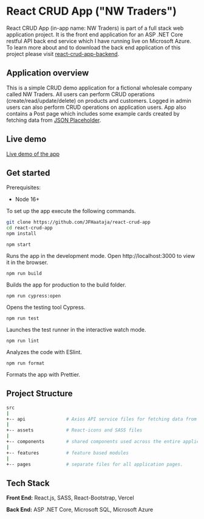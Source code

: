 # React CRUD App ("NW Traders")

React CRUD App (in-app name: NW Traders) is part of a full stack web application project. It is the front end application for an ASP .NET Core restful API back end service which I have running live on Microsoft Azure. To learn more about and to download the back end application of this project please visit [react-crud-app-backend](https://linkhere.com/).

## Application overview

This is a simple CRUD demo application for a fictional wholesale company called NW Traders. All users can perform CRUD operations (create/read/update/delete) on products and customers. Logged in admin users can also perform CRUD operations on application users. App also contains a Post page which includes some example cards created by fetching data from [JSON Placeholder](https://jsonplaceholder.typicode.com/).

## Live demo

[Live demo of the app](https://putlinkhere.com/)

## Get started

Prerequisites:

-   Node 16+

To set up the app execute the following commands.

```bash
git clone https://github.com/JFHaataja/react-crud-app
cd react-crud-app
npm install
```

`npm start`

Runs the app in the development mode.
Open http://localhost:3000 to view it in the browser.

`npm run build`

Builds the app for production to the build folder.

`npm run cypress:open`

Opens the testing tool Cypress.

`npm run test`

Launches the test runner in the interactive watch mode.

`npm run lint`

Analyzes the code with ESlint.

`npm run format`

Formats the app with Prettier.

## Project Structure

```bash
src
|
+-- api               # Axios API service files for fetching data from the REST API
|
+-- assets            # React-icons and SASS files
|
+-- components        # shared components used across the entire application
|
+-- features          # feature based modules
|
+-- pages             # separate files for all application pages.
```

## Tech Stack

**Front End:** React.js, SASS, React-Bootstrap, Vercel

**Back End:** ASP .NET Core, Microsoft SQL, Microsoft Azure
